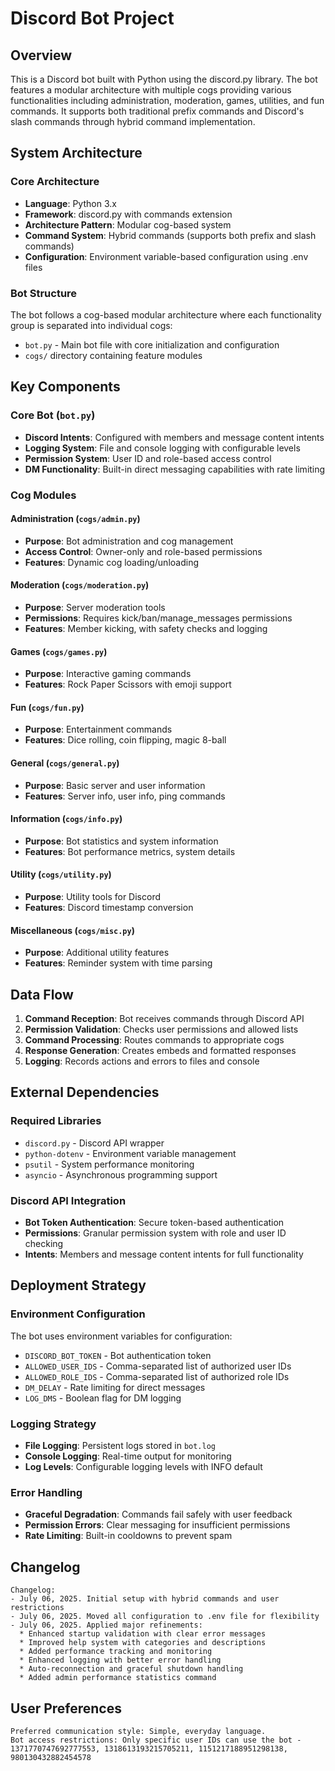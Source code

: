 # Discord Bot Project

## Overview

This is a Discord bot built with Python using the discord.py library. The bot features a modular architecture with multiple cogs providing various functionalities including administration, moderation, games, utilities, and fun commands. It supports both traditional prefix commands and Discord's slash commands through hybrid command implementation.

## System Architecture

### Core Architecture
- **Language**: Python 3.x
- **Framework**: discord.py with commands extension
- **Architecture Pattern**: Modular cog-based system
- **Command System**: Hybrid commands (supports both prefix and slash commands)
- **Configuration**: Environment variable-based configuration using .env files

### Bot Structure
The bot follows a cog-based modular architecture where each functionality group is separated into individual cogs:
- `bot.py` - Main bot file with core initialization and configuration
- `cogs/` directory containing feature modules

## Key Components

### Core Bot (`bot.py`)
- **Discord Intents**: Configured with members and message content intents
- **Logging System**: File and console logging with configurable levels
- **Permission System**: User ID and role-based access control
- **DM Functionality**: Built-in direct messaging capabilities with rate limiting

### Cog Modules

#### Administration (`cogs/admin.py`)
- **Purpose**: Bot administration and cog management
- **Access Control**: Owner-only and role-based permissions
- **Features**: Dynamic cog loading/unloading

#### Moderation (`cogs/moderation.py`)
- **Purpose**: Server moderation tools
- **Permissions**: Requires kick/ban/manage_messages permissions
- **Features**: Member kicking, with safety checks and logging

#### Games (`cogs/games.py`)
- **Purpose**: Interactive gaming commands
- **Features**: Rock Paper Scissors with emoji support

#### Fun (`cogs/fun.py`)
- **Purpose**: Entertainment commands
- **Features**: Dice rolling, coin flipping, magic 8-ball

#### General (`cogs/general.py`)
- **Purpose**: Basic server and user information
- **Features**: Server info, user info, ping commands

#### Information (`cogs/info.py`)
- **Purpose**: Bot statistics and system information
- **Features**: Bot performance metrics, system details

#### Utility (`cogs/utility.py`)
- **Purpose**: Utility tools for Discord
- **Features**: Discord timestamp conversion

#### Miscellaneous (`cogs/misc.py`)
- **Purpose**: Additional utility features
- **Features**: Reminder system with time parsing

## Data Flow

1. **Command Reception**: Bot receives commands through Discord API
2. **Permission Validation**: Checks user permissions and allowed lists
3. **Command Processing**: Routes commands to appropriate cogs
4. **Response Generation**: Creates embeds and formatted responses
5. **Logging**: Records actions and errors to files and console

## External Dependencies

### Required Libraries
- `discord.py` - Discord API wrapper
- `python-dotenv` - Environment variable management
- `psutil` - System performance monitoring
- `asyncio` - Asynchronous programming support

### Discord API Integration
- **Bot Token Authentication**: Secure token-based authentication
- **Permissions**: Granular permission system with role and user ID checking
- **Intents**: Members and message content intents for full functionality

## Deployment Strategy

### Environment Configuration
The bot uses environment variables for configuration:
- `DISCORD_BOT_TOKEN` - Bot authentication token
- `ALLOWED_USER_IDS` - Comma-separated list of authorized user IDs
- `ALLOWED_ROLE_IDS` - Comma-separated list of authorized role IDs
- `DM_DELAY` - Rate limiting for direct messages
- `LOG_DMS` - Boolean flag for DM logging

### Logging Strategy
- **File Logging**: Persistent logs stored in `bot.log`
- **Console Logging**: Real-time output for monitoring
- **Log Levels**: Configurable logging levels with INFO default

### Error Handling
- **Graceful Degradation**: Commands fail safely with user feedback
- **Permission Errors**: Clear messaging for insufficient permissions
- **Rate Limiting**: Built-in cooldowns to prevent spam

## Changelog

```
Changelog:
- July 06, 2025. Initial setup with hybrid commands and user restrictions
- July 06, 2025. Moved all configuration to .env file for flexibility
- July 06, 2025. Applied major refinements:
  * Enhanced startup validation with clear error messages
  * Improved help system with categories and descriptions  
  * Added performance tracking and monitoring
  * Enhanced logging with better error handling
  * Auto-reconnection and graceful shutdown handling
  * Added admin performance statistics command
```

## User Preferences

```
Preferred communication style: Simple, everyday language.
Bot access restrictions: Only specific user IDs can use the bot - 1371770747692777553, 1318613193215705211, 1151217188951298138, 980130432882454578
```
